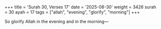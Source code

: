 +++
title = 'Surah 30, Verses 17'
date = '2025-08-30'
weight = 3426
surah = 30
ayah = 17
tags = ["allah", "evening", "glorify", "morning"]
+++

So glorify Allah in the evening and in the morning—